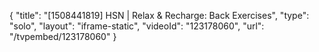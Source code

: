 {
    "title": "[1508441819] HSN | Relax & Recharge: Back Exercises",
    "type": "solo",
    "layout": "iframe-static",
    "videoId": "123178060",
    "url": "\/tvpembed\/123178060"
}